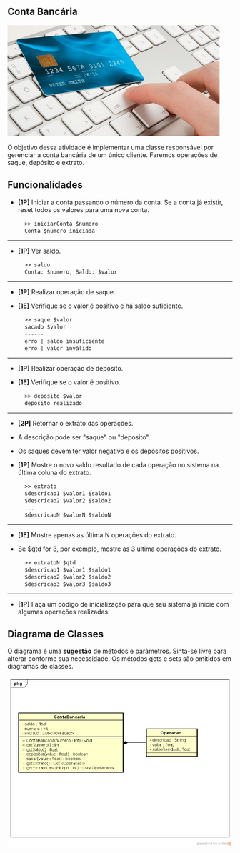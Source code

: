 ## Conta Bancária
![](imagem.png)

O objetivo dessa atividade é implementar uma classe responsável por gerenciar a conta bancária de um único cliente. Faremos operações de saque, depósito e extrato.

## Funcionalidades

- **[1P]** Iniciar a conta passando o número da conta. Se a conta já existir, reset todos os valores para uma nova conta.

        >> iniciarConta $numero
        Conta $numero iniciada

---
- **[1P]** Ver saldo.

        >> saldo
        Conta: $numero, Saldo: $valor

---
- **[1P]** Realizar operação de saque.
- **[1E]** Verifique se o valor é positivo e há saldo suficiente.

        >> saque $valor
        sacado $valor
        ------
        erro | saldo insuficiente
        erro | valor inválido

---
- **[1P]** Realizar operação de depósito.
- **[1E]** Verifique se o valor é positivo.

        >> deposito $valor
        deposito realizado

---
- **[2P]** Retornar o extrato das operações.
- A descrição pode ser "saque" ou "deposito".
- Os saques devem ter valor negativo e os depósitos positivos.
- **[1P]** Mostre o novo saldo resultado de cada operação no sistema na última coluna do extrato.

        >> extrato
        $descricao1 $valor1 $saldo1
        $descricao2 $valor2 $saldo2
        ...
        $descricaoN $valorN $saldoN

---
- **[1E]** Mostre apenas as última N operações do extrato.
- Se $qtd for 3, por exemplo, mostre as 3 última operações do extrato.

        >> extratoN $qtd
        $descricao1 $valor1 $saldo1
        $descricao2 $valor2 $saldo2
        $descricao3 $valor3 $saldo3

----
- **[1P]** Faça um código de inicialização para que seu sistema já inicie com algumas operações realizadas.


## Diagrama de Classes

O diagrama é uma **sugestão** de métodos e parâmetros. Sinta-se livre para alterar conforme sua necessidade. Os métodos gets e sets são omitidos em diagramas de classes.

![](diagrama.png)
